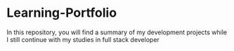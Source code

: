 # Learning-Portfolio
In this repository, you will find a summary  of my development projects while I still continue with my studies in full stack developer
